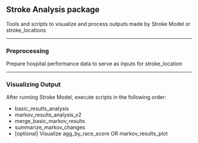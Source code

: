 ## Stroke Analysis package
Tools and scripts to visualize and process outputs made by Stroke Model or stroke_locations

---
### Preprocessing
Prepare hospital performance data to serve as inputs for stroke_location

---
### Visualizing Output
After running Stroke Model, execute scripts in the following order:
* basic_results_analysis
* markov_results_analysis_v2
* merge_basic_markov_results
* summarize_markov_changes
* [optional] Visualize agg_by_race_score OR markov_results_plot 
